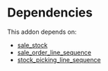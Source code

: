 # Dependencies

This addon depends on:

- [sale_stock](https://github.com/bringout/oca-ocb-sale/tree/180760d29eed276994d9dc061dc7089d5bfe0014/odoo-bringout-oca-ocb-sale_stock)
- [sale_order_line_sequence](https://github.com/bringout/oca-workflow-process)
- [stock_picking_line_sequence](https://github.com/bringout/oca-workflow-process)
